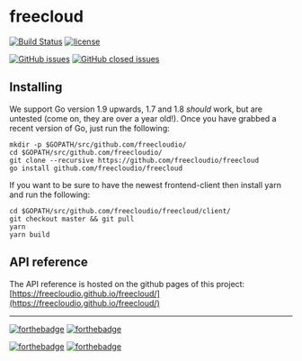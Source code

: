 # freecloud

[![Build Status](https://travis-ci.org/freecloudio/freecloud.svg?branch=master)](https://travis-ci.org/freecloudio/freecloud)
[![license](https://img.shields.io/github/license/freecloudio/freecloud.svg)](https://github.com/freecloudio/freecloud/blob/master/LICENSE)


[![GitHub issues](https://img.shields.io/github/issues-raw/freecloudio/freecloud.svg)](https://github.com/freecloudio/freecloud/issues?q=is%3Aopen+is%3Aissue)
[![GitHub closed issues](https://img.shields.io/github/issues-closed-raw/freecloudio/freecloud.svg)](https://github.com/freecloudio/freecloud/issues?q=is%3Aissue+is%3Aclosed)


## Installing

We support Go version 1.9 upwards, 1.7 and 1.8 *should* work, but are untested (come on, they are over a year old!).
Once you have grabbed a recent version of Go, just run the following:

```
mkdir -p $GOPATH/src/github.com/freecloudio/
cd $GOPATH/src/github.com/freecloudio/
git clone --recursive https://github.com/freecloudio/freecloud
go install github.com/freecloudio/freecloud
```

If you want to be sure to have the newest frontend-client then install yarn and run the following:

```
cd $GOPATH/src/github.com/freecloudio/freecloud/client/
git checkout master && git pull
yarn
yarn build
```

## API reference

The API reference is hosted on the github pages of this project: [https://freecloudio.github.io/freecloud/](https://freecloudio.github.io/freecloud/)

___

[![forthebadge](https://forthebadge.com/images/badges/made-with-go.svg)](https://forthebadge.com)
[![forthebadge](https://forthebadge.com/images/badges/built-with-love.svg)](https://forthebadge.com)

[![forthebadge](https://forthebadge.com/images/badges/gluten-free.svg)](https://forthebadge.com)
[![forthebadge](https://forthebadge.com/images/badges/powered-by-netflix.svg)](https://forthebadge.com)